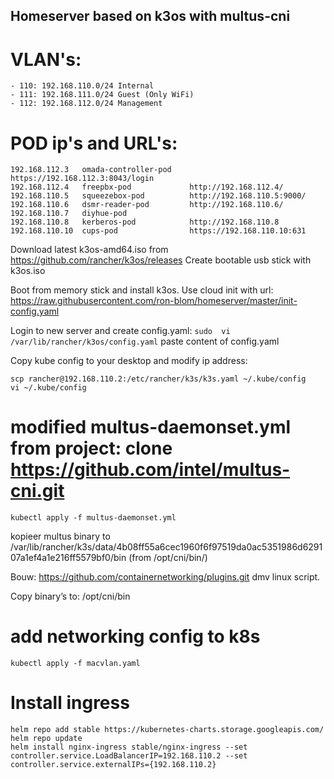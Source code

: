 ## Homeserver based on k3os with multus-cni

# VLAN's:
```
- 110: 192.168.110.0/24 Internal
- 111: 192.168.111.0/24 Guest (Only WiFi)
- 112: 192.168.112.0/24 Management
```

# POD ip's and URL's:
```
192.168.112.3   omada-controller-pod    https://192.168.112.3:8043/login
192.168.112.4   freepbx-pod             http://192.168.112.4/
192.168.110.5   squeezebox-pod          http://192.168.110.5:9000/
192.168.110.6   dsmr-reader-pod         http://192.168.110.6/
192.168.110.7   diyhue-pod              
192.168.110.8   kerberos-pod            http://192.168.110.8
192.168.110.10  cups-pod                https://192.168.110.10:631
```

Download latest k3os-amd64.iso from https://github.com/rancher/k3os/releases
Create bootable usb stick with k3os.iso

Boot from memory stick and install k3os.
Use cloud init with url: https://raw.githubusercontent.com/ron-blom/homeserver/master/init-config.yaml

Login to new server and create config.yaml:
`sudo  vi /var/lib/rancher/k3os/config.yaml`
paste content of config.yaml

Copy kube config to your desktop and modify ip address:
```
scp rancher@192.168.110.2:/etc/rancher/k3s/k3s.yaml ~/.kube/config
vi ~/.kube/config
```

# modified multus-daemonset.yml from project: clone https://github.com/intel/multus-cni.git

`kubectl apply -f multus-daemonset.yml`

kopieer multus binary to /var/lib/rancher/k3s/data/4b08ff55a6cec1960f6f97519da0ac5351986d629107a1ef4a1e216ff5579bf0/bin (from /opt/cni/bin/)

Bouw: https://github.com/containernetworking/plugins.git
dmv linux script.

Copy binary’s to: /opt/cni/bin

# add networking config to k8s
```
kubectl apply -f macvlan.yaml
```

# Install ingress
```
helm repo add stable https://kubernetes-charts.storage.googleapis.com/
helm repo update
helm install nginx-ingress stable/nginx-ingress --set controller.service.LoadBalancerIP=192.168.110.2 --set controller.service.externalIPs={192.168.110.2}
```